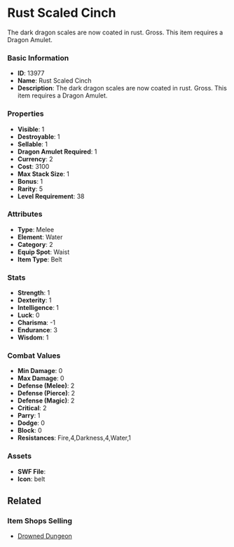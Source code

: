 # Rust Scaled Cinch

The dark dragon scales are now coated in rust. Gross. This item requires a Dragon Amulet.

### Basic Information

- **ID**: 13977
- **Name**: Rust Scaled Cinch
- **Description**: The dark dragon scales are now coated in rust. Gross. This item requires a Dragon Amulet.

### Properties

- **Visible**: 1
- **Destroyable**: 1
- **Sellable**: 1
- **Dragon Amulet Required**: 1
- **Currency**: 2
- **Cost**: 3100
- **Max Stack Size**: 1
- **Bonus**: 1
- **Rarity**: 5
- **Level Requirement**: 38

### Attributes

- **Type**: Melee
- **Element**: Water
- **Category**: 2
- **Equip Spot**: Waist
- **Item Type**: Belt

### Stats

- **Strength**: 1
- **Dexterity**: 1
- **Intelligence**: 1
- **Luck**: 0
- **Charisma**: -1
- **Endurance**: 3
- **Wisdom**: 1

### Combat Values

- **Min Damage**: 0
- **Max Damage**: 0
- **Defense (Melee)**: 2
- **Defense (Pierce)**: 2
- **Defense (Magic)**: 2
- **Critical**: 2
- **Parry**: 1
- **Dodge**: 0
- **Block**: 0
- **Resistances**: Fire,4,Darkness,4,Water,1

### Assets

- **SWF File**: 
- **Icon**: belt

## Related

### Item Shops Selling

- [Drowned Dungeon](../item-shops/443-drowned-dungeon.md)

